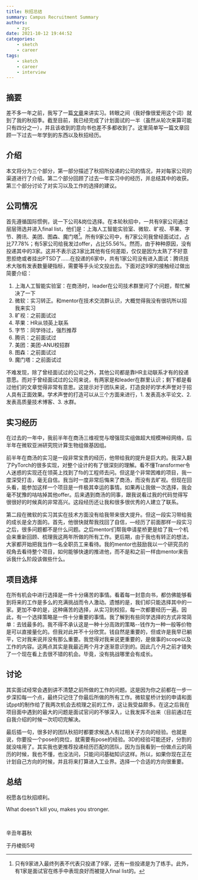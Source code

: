 ```yaml
---
title: 秋招总结
summary: Campus Recruitment Summary
authors:
    - zyc
date: 2021-10-12 19:44:52
categories:
    - sketch
    - career
tags:
    - sketch
    - career
    - interview
---
```


## 摘要

差不多一年之前，我写了一篇[文章](../internship_interview_summary)来讲实习。转眼之间（我好像很爱用这个词）就到了我的秋招季。截至目前，我已经完成了计划面试的一半（虽然从轮次来算可能只有四分之一），并且该收到的意向书也差不多都收到了。这里简单写一篇文章回顾一下过去一年学到的东西以及秋招经历。

## 介绍

本文将分为三个部分，第一部分描述了秋招所投递的公司的情况，并对每家公司的渠道进行了介绍。第二个部分回顾了过去一年实习中的经历，并总结其中的收获。第三个部分讨论了对实习以及工作的选择的建议。

## 公司情况

首先遵循国际惯例，说一下公司&岗位选择。在本轮秋招中，一共有9家公司通过层层筛选并进入final list，他们是：上海人工智能实验室、微软、旷视、苹果、字节、腾讯、美团、图森、魔门塔[^1]。所有9家公司中，有7家公司我曾经面试过，占比77.78%；有5家公司给我发过offer，占比55.56%。然而，由于种种原因，没有投递其中的3家。这并不表示这3家比其他有任何差距，仅仅是因为太熟了不好意思拒绝或者挂出PTSD了……在投递的6家中，共有1家公司没有进入面试：腾讯技术大咖有发表数量硬指标，需要等手头论文投出去。下面对这9家的接触经过做出简要介绍：

1. 上海人工智能实验室：在商汤时，leader在公司技术群里问了个问题，帮忙解决了一下
2. 微软：实习转正。和mentor在技术交流群认识，大概觉得我没有很坑所以招我来实习
3. 旷视：之前面试过
4. 苹果：HR从领英上联系
5. 字节：同学待过，强烈推荐
6. 腾讯：之前面试过
7. 美团：美团-ANU校招群
8. 图森：之前面试过
9. 魔门塔：之前面试过

[^1]: 只有9家进入最终列表不代表只投递了9家，还有一些投递是为了练手。此外，有1家是面试官在练手中表现良好而被提入final list的。

不难发现，除了曾经面试过的公司之外，其他公司都是靠HR主动联系才有的投递意愿。而对于曾经面试过的公司来说，有两家是和leader在群里认识；剩下都是看过他们的文章觉得非常有意思。这提示对于团队来说，打造良好的学术声誉对于招人具有正面效果。学术声誉的打造可以从三个方面来进行，1. 发表高水平论文、2. 发表高质量技术博客、3. 水群。

## 实习经历

在过去的一年中，我前半年在商汤三维视觉与增强现实组做超大规模神经网络，后半年在微软亚洲研究院计算生物组做基因组。

前半年在商汤的实习是一段非常宝贵的经历，他带给我的提升是巨大的。我深入翻了PyTorch的很多实现，对整个设计的有了很深刻的理解。看不懂Transformer令人迷惑的实现还在领英上找到了fb的工程师去问。但这是个非常困难的项目，我一度深受打击，毫无自信。我当时一度非常后悔来了商汤，而没有去旷视。但现在回头看，能参加这样一个项目是一件极其幸运的事情。如果再让我做一次选择，我会毫不犹豫的咕咕掉其他offer。后来遇到商汤的同事，跟我说看过我的代码觉得写很很好的时候真的非常高兴。这段经历还让我和很多很优秀的人建立了联系。

第二段在微软的实习其实在技术方面没有给我带来很大提升。但这一段实习带给我的成长是全方面的。首先，他很快就帮我找回了自信，—经历了前面那样一段实习之后，很多问题都不是什么问题。之后mentor们帮我申请星桥更是给了我一个机会来重新回顾、梳理我这两年所做的所有工作。更后期，由于我也有转正的想法，大家都开始把我当作一名全职员工来看待。我的mentor也鼓励我以一个研究员的视角去看待整个项目，如何能够快速的推进他，而不是和之前一样由mentor来告诉我什么阶段该做些什么。

## 项目选择

在所有机会中进行选择是一件十分痛苦的事情。看着每一封意向书，都仿佛能够看到将来的工作是多么的充满挑战而令人激动。遗憾的是，我们却只能选择其中的一家。更加不幸的是，这种痛苦的选择，从实习到校招，每一次都要经历一遍。因此，有一个选择策略是一件十分重要的事情。我了解到有些同学选择的方式非常简单：去钱最多的。我不得不承认这是一种十分高效的策略--钱作为一种一般等价物是可以直接量化的。但我对此并不十分欣赏。钱自然是重要的，但或许是我早已躺平，它对我来说并没有那么重要。我觉得对我来说更重要的，是做事的scope以及工作的内容。这两点其实是我最近两个月才逐渐意识到的。因此几个月之前才错失了一个现在看上去很不错的机会。毕竟，没有挑战哪里会有成长。

## 讨论

其实面试经常会遇到讲不清楚之前所做的工作的问题。这是因为你之前都在一步一步深扣每一个点，最终只记住了你最后所做的所有工作。微软星桥计划的申请和面试ppt的制作给了我两次机会去梳理之前的工作，这让我受益颇多。在这之后我在项目面中遇到的最大的问题是面试官问的不够深入，让我发挥不出来（目前通过在自我介绍的时候一次叨叨完解决。

最后插一句，很多好的团队秋招时都要求候选人有过相关子方向的经验。也就是说，你要投一个pose的岗位，就需要有pose的经验。3D的经验可能还好，分割的就没啥用了。其实我也更推荐投递经历匹配的团队，因为当我看到一份做点云的简历的时候，我也不懂，也没法问，只能问问基础知识这样。所以，如果你现在正在计划自己方向的时候，并且将来打算进入工业界。选择一个合适的方向很重要。

## 总结

祝愿各位秋招顺利。

What doesn't kill you, makes you stronger.

</br>

辛丑年暮秋

于丹棱街5号
